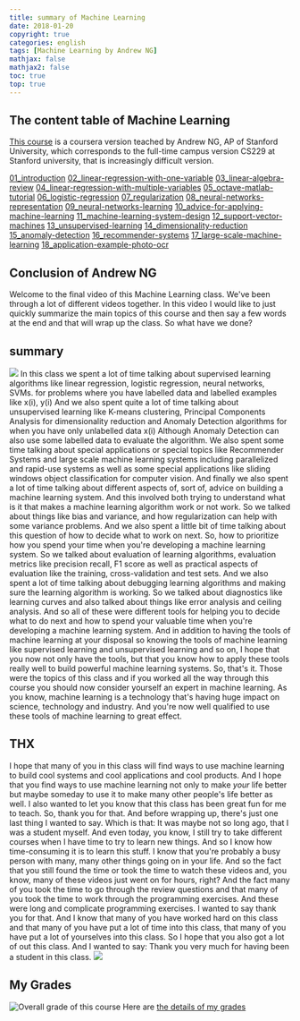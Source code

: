 ```yaml
---
title: summary of Machine Learning 
date: 2018-01-20
copyright: true
categories: english
tags: [Machine Learning by Andrew NG]
mathjax: false
mathjax2: false
toc: true
top: true
---
```


## The content table of Machine Learning

[This course](https://www.coursera.org/learn/machine-learning/) is a coursera version teached by Andrew NG, AP of Stanford University, which corresponds to the full-time campus version CS229 at Stanford university, that is increasingly difficult version.

[01_introduction](/2018/01/01/01_what-is-machine-learning/)
[02_linear-regression-with-one-variable](/2018/01/02/02_linear-regression-with-one-variable/)
[03_linear-algebra-review](/2018/01/03/03_linear-algebra-review/)
[04_linear-regression-with-multiple-variables](/2018/01/04/04_linear-regression-with-multiple-variables/)
[05_octave-matlab-tutorial](/2018/01/01/05_octave-matlab-tutorial/)
[06_logistic-regression](/2018/01/06/06_logistic-regression/)
[07_regularization](/2018/01/07/07_regularization/)
[08_neural-networks-representation](/2018/01/08/08_neural-networks-representation/)
[09_neural-networks-learning](/2018/01/09/09_neural-networks-learning/)
[10_advice-for-applying-machine-learning](/2018/01/10/10_advice-for-applying-machine-learning/)
[11_machine-learning-system-design](/2018/01/12/12_support-vector-machines/)
[12_support-vector-machines](/2018/01/12/12_support-vector-machines/)
[13_unsupervised-learning](/2018/01/13/13_unsupervised-learning/)
[14_dimensionality-reduction](/2018/01/14/14_dimensionality-reduction/)
[15_anomaly-detection](/2018/01/15/15_anomaly-detection/)
[16_recommender-systems](/2018/01/16/16_recommender-systems/)
[17_large-scale-machine-learning](/2018/01/17/17_large-scale-machine-learning/)
[18_application-example-photo-ocr](/2018/01/18/18_application-example-photo-ocr/)



## Conclusion of Andrew NG

Welcome to the final video of this Machine Learning class. We've been through a lot of different videos together. In this video I would like to just quickly summarize the main topics of this course and then say a few words at the end and that will wrap up the class. So what have we done? 

## summary

![](http://p8o3egtyk.bkt.clouddn.com/gitpage/ml-andrew-ng/18/40.png)
In this class we spent a lot of time talking about supervised learning algorithms like linear regression, logistic regression, neural networks, SVMs. for problems where you have labelled data and labelled examples like x(i), y(i) And we also spent quite a lot of time talking about unsupervised learning like K-means clustering, Principal Components Analysis for dimensionality reduction and Anomaly Detection algorithms for when you have only unlabelled data x(i) Although Anomaly Detection can also use some labelled data to evaluate the algorithm. We also spent some time talking about special applications or special topics like Recommender Systems and large scale machine learning systems including parallelized and rapid-use systems as well as some special applications like sliding windows object classification for computer vision. And finally we also spent a lot of time talking about different aspects of, sort of, advice on building a machine learning system. And this involved both trying to understand what is it that makes a machine learning algorithm work or not work. So we talked about things like bias and variance, and how regularization can help with some variance problems. And we also spent a little bit of time talking about this question of how to decide what to work on next. So, how to prioritize how you spend your time when you're developing a machine learning system. So we talked about evaluation of learning algorithms, evaluation metrics like  precision recall, F1 score as well as practical aspects of evaluation like the training, cross-validation and test sets. And we also spent a lot of time talking about debugging learning algorithms and making sure the learning algorithm is working. So we talked about diagnostics like learning curves and also talked about things like error analysis and ceiling analysis. And so all of these were different tools for helping you to decide what to do next and how to spend your valuable time when you're developing a machine learning system. And in addition to having the tools of machine learning at your disposal so knowing the tools of machine learning like supervised learning and unsupervised learning and so on, I hope that you now not only have the tools, but that you know how to apply these tools really well to build powerful machine learning systems. So, that's it. Those were the topics of this class and if you worked all the way through this course you should now consider yourself an expert in machine learning. As you know, machine learning is a technology that's having huge impact on science, technology and industry. And you're now well qualified to use these tools of machine learning to great effect. 
## THX
I hope that many of you in this class will find ways to use machine learning to build cool systems and cool applications and cool products. And I hope that you find ways to use machine learning not only to make <i>your</i> life better but maybe someday to use it to make many other people's life better as well. I also wanted to let you know that this class has been great fun for me to teach. So, thank you for that. And before wrapping up, there's just one last thing I wanted to say. Which is that: It was maybe not so long ago, that I was a student myself. And even today, you know, I still try to take different courses when I have time to try to learn new things. And so I know how time-consuming it is to learn this stuff. I know that you're probably a busy person with many, many other things going on in your life. And so the fact that you still found the time or took the time to watch these videos and, you know, many of these videos just went on for hours, right? And the fact many of you took the time to go through the review questions and that many of you took the time to work through the programming exercises. And these were long and complicate programming exercises. I wanted to say thank you for that. And I know that many of you have worked hard on this class and that many of you have put a lot of time into this class, that many of you have put a lot of yourselves into this class. So I hope that you also got a lot of out this class. And I wanted to say: Thank you very much for having been a student in this class.
![](http://p8o3egtyk.bkt.clouddn.com/gitpage/ml-andrew-ng/18/41.png)


## My Grades
![Overall grade of this course](http://p8o3egtyk.bkt.clouddn.com/gitpage/ml-andrew-ng/MyTotalGrade.png)
Here are [the details of my grades](http://p8o3egtyk.bkt.clouddn.com/gitpage/ml-andrew-ng/ML-Grades.pdf)
